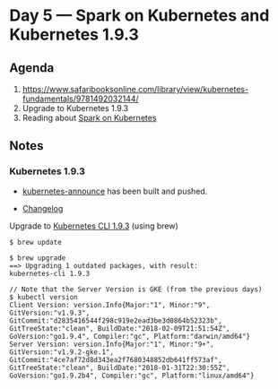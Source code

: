 # Day 5 &mdash; Spark on Kubernetes and Kubernetes 1.9.3

## Agenda

1. https://www.safaribooksonline.com/library/view/kubernetes-fundamentals/9781492032144/
1. Upgrade to Kubernetes 1.9.3
1. Reading about [Spark on Kubernetes](./spark.md)

## Notes

### Kubernetes 1.9.3

* [kubernetes-announce](https://groups.google.com/forum/#!topic/kubernetes-announce/62BycIRFoSE) has been built and pushed.

* [Changelog](https://github.com/kubernetes/kubernetes/blob/master/CHANGELOG-1.9.md#v193)

Upgrade to [Kubernetes CLI 1.9.3](http://formulae.brew.sh/formula/kubernetes-cli) (using brew)

```
$ brew update

$ brew upgrade
==> Upgrading 1 outdated packages, with result:
kubernetes-cli 1.9.3

// Note that the Server Version is GKE (from the previous days)
$ kubectl version
Client Version: version.Info{Major:"1", Minor:"9", GitVersion:"v1.9.3", GitCommit:"d2835416544f298c919e2ead3be3d0864b52323b", GitTreeState:"clean", BuildDate:"2018-02-09T21:51:54Z", GoVersion:"go1.9.4", Compiler:"gc", Platform:"darwin/amd64"}
Server Version: version.Info{Major:"1", Minor:"9+", GitVersion:"v1.9.2-gke.1", GitCommit:"4ce7af72d8d343ea2f7680348852db641ff573af", GitTreeState:"clean", BuildDate:"2018-01-31T22:30:55Z", GoVersion:"go1.9.2b4", Compiler:"gc", Platform:"linux/amd64"}
```
